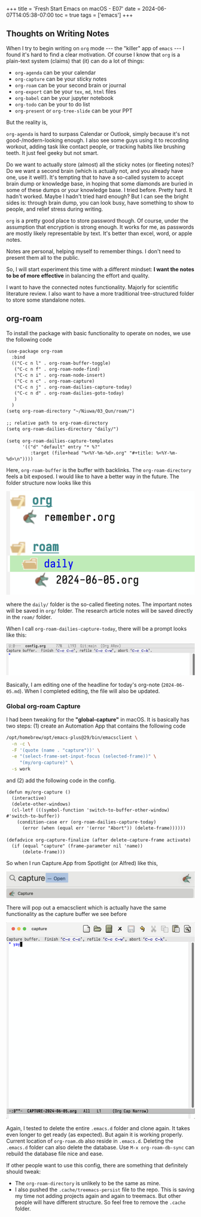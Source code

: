 +++
title = 'Fresh Start Emacs on macOS - E07'
date = 2024-06-07T14:05:38-07:00
toc = true
tags = ['emacs']
+++

## Thoughts on Writing Notes

When I try to begin writing on `org` mode --- the "killer" app of `emacs` --- I found it's hard to find a clear motivation. Of course I know that `org` is a plain-text system (claims) that (it) can do a lot of things:

- `org-agenda` can be your calendar
- `org-capture` can be your sticky notes
- `org-roam` can be your second brain or journal
- `org-export` can be your `tex`, `md`, `html` files
- `org-babel` can be your jupyter notebook
- `org-todo` can be your to do list
- `org-present` or `org-tree-slide` can be your PPT

But the reality is,

`org-agenda` is hard to surpass Calendar or Outlook, simply because it's not good-/modern-looking enough. I also see some guys using it to recording workout, adding task like contact people, or tracking habits like brushing teeth. It just feel geeky but not smart.

Do we want to actually store (almost) all the sticky notes (or fleeting notes)? Do we want a second brain (which is actually not, and you already have one, use it well!). It's tempting that to have a so-called system to accept brain dump or knowledge base, in hoping that some diamonds are buried in some of these dumps or your knowledge base. I tried before. Pretty hard. It hadn't worked. Maybe I hadn't tried hard enough? But I can see the bright sides is: through brain dump, you can look busy, have something to show to people, and relief stress during writing.

`org` is a pretty good place to store password though. Of course, under the assumption that encryption is strong enough. It works for me, as passwords are mostly likely representable by text. It's better than excel, word, or apple notes.

Notes are personal, helping myself to remember things. I don't need to present them all to the public.

So, I will start experiment this time with a different mindset: **I want the notes to be of more effective** in balancing the effort and quality.

I want to have the connected notes functionality. Majorly for scientific literature review. I also want to have a more traditional tree-structured folder to store some standalone notes.

## org-roam

To install the package with basic functionality to operate on nodes, we use the following code

```elisp
(use-package org-roam
  :bind
  (("C-c n l" . org-roam-buffer-toggle)
   ("C-c n f" . org-roam-node-find)
   ("C-c n i" . org-roam-node-insert)
   ("C-c n c" . org-roam-capture)
   ("C-c n j" . org-roam-dailies-capture-today)
   ("C-c n d" . org-roam-dailies-goto-today)
   )
  )
(setq org-roam-directory "~/Niuwa/03_Qun/roam/")

;; relative path to org-roam-directory
(setq org-roam-dailies-directory "daily/")

(setq org-roam-dailies-capture-templates
      '(("d" "default" entry "* %?"
         :target (file+head "%<%Y-%m-%d>.org" "#+title: %<%Y-%m-%d>\n"))))
```

Here, `org-roam-buffer` is the buffer with backlinks. The `org-roam-directory` feels a bit exposed. I would like to have a better way in the future. The folder structure now looks like this

![org-folder](org-folder.png)

where the `daily/` folder is the so-called fleeting notes. The important notes will be saved in `org/` folder. The research article notes will be saved directly in the `roam/` folder.

When I call `org-roam-dailies-capture-today`, there will be a prompt looks like this:

![org-capture](org-capture.png)

Basically, I am editing one of the headline for today's org-note (`2024-06-05.md`). When I completed editing, the file will also be updated.

### Global org-roam Capture

I had been tweaking for the **"global-capture"** in macOS. It is basically has two steps: (1) create an Automation App that contains the following code

```sh
/opt/homebrew/opt/emacs-plus@29/bin/emacsclient \
  -n -c \
  -F '(quote (name . "capture"))' \
  -e "(select-frame-set-input-focus (selected-frame))" \
     "(my/org-capture)" \
  -s work
```

and (2) add the following code in the config.

```elisp
(defun my/org-capture ()
  (interactive)
  (delete-other-windows)
  (cl-letf (((symbol-function 'switch-to-buffer-other-window) #'switch-to-buffer))
    (condition-case err (org-roam-dailies-capture-today)
      (error (when (equal err '(error "Abort")) (delete-frame))))))

(defadvice org-capture-finalize (after delete-capture-frame activate)
  (if (equal "capture" (frame-parameter nil 'name))
      (delete-frame)))
```

So when I run Capture.App from Spotlight (or Alfred) like this,

![capture](capture.png)

There will pop out a emacsclient which is actually have the same functionality as the capture buffer we see before

![capture-buffer](capture-buffer.png)

Again, I tested to delete the entire `.emacs.d` folder and clone again. It takes even longer to get ready (as expected). But again it is working properly. Current location of `org-roam.db` also reside in `.emacs.d`. Deleting the `.emacs.d` folder can also delete the database. Use `M-x org-roam-db-sync` can rebuild the database file nice and ease.

If other people want to use this config, there are something that definitely should tweak:

- The `org-roam-directory` is unlikely to be the same as mine.
- I also pushed the `.cache/treemacs-persist` file to the repo. This is saving my time not adding projects again and again to treemacs. But other people will have different structure. So feel free to remove the `.cache` folder.


